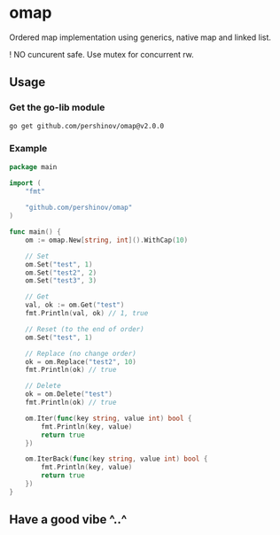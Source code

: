 # omap

Ordered map implementation using generics, native map and linked list.

! NO cuncurent safe. Use mutex for concurrent rw.

## Usage

### Get the go-lib module

```bash
go get github.com/pershinov/omap@v2.0.0
```

### Example
```go
package main

import (
	"fmt"
	
	"github.com/pershinov/omap"
)

func main() {
	om := omap.New[string, int]().WithCap(10)

	// Set
	om.Set("test", 1)
	om.Set("test2", 2)
	om.Set("test3", 3)

	// Get
	val, ok := om.Get("test")
	fmt.Println(val, ok) // 1, true

	// Reset (to the end of order)
	om.Set("test", 1)

	// Replace (no change order)
	ok = om.Replace("test2", 10)
	fmt.Println(ok) // true

	// Delete
	ok = om.Delete("test")
	fmt.Println(ok) // true

	om.Iter(func(key string, value int) bool {
		fmt.Println(key, value)
		return true
	})

	om.IterBack(func(key string, value int) bool {
		fmt.Println(key, value)
		return true
	})
}

```

## Have a good vibe ^..^